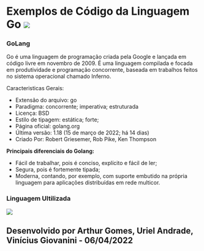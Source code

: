 # Exemplos de Código da Linguagem Go <img src="https://img.icons8.com/color/48/golang.png"/>

### GoLang
  Go é uma linguagem de programação criada pela Google e lançada em código livre em novembro de 2009. É uma linguagem compilada e focada em produtividade e programação concorrente, baseada em trabalhos feitos no sistema operacional chamado Inferno.
  
Caracteristicas Gerais:
- Extensão do arquivo: go
- Paradigma: concorrente; imperativa; estruturada
- Licença: BSD
- Estilo de tipagem: estática; forte;
- Página oficial: golang.org
- Última versão: 1.18 (15 de março de 2022; há 14 dias)
- Criado Por: Robert Griesemer, Rob Pike, Ken Thompson

**Principais diferenciais do Golang:**
- Fácil de trabalhar, pois é conciso, explícito e fácil de ler;
- Segura, pois é fortemente tipada;
- Moderna, contando, por exemplo, com suporte embutido na própria linguagem para aplicações distribuídas em rede multicor.

### Linguagem Ultilizada
<div>
<img src="https://cdn.icon-icons.com/icons2/2699/PNG/128/golang_logo_icon_171073.png"/>
</div>

## Desenvolvido por Arthur Gomes, Uriel Andrade, Vinícius Giovanini - 06/04/2022
